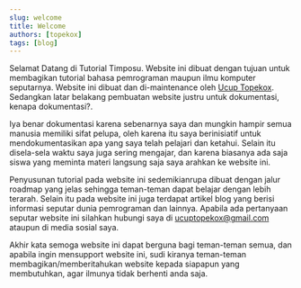```yaml
---
slug: welcome
title: Welcome
authors: [topekox]
tags: [blog]
---
```


Selamat Datang di Tutorial Timposu. Website ini dibuat dengan tujuan untuk membagikan tutorial bahasa pemrograman maupun ilmu komputer seputarnya. Website ini dibuat dan di-maintenance oleh [Ucup Topekox](https://topekox.github.io/). Sedangkan latar belakang pembuatan website justru untuk dokumentasi, kenapa dokumentasi?. 

<!--truncate-->

Iya benar dokumentasi karena sebenarnya saya dan mungkin hampir semua manusia memiliki sifat pelupa, oleh karena itu saya berinisiatif untuk mendokumentasikan apa yang saya telah pelajari dan ketahui. Selain itu disela-sela waktu saya juga sering mengajar, dan karena biasanya ada saja siswa yang meminta materi langsung saja saya arahkan ke website ini.

Penyusunan tutorial pada website ini sedemikianrupa dibuat dengan jalur roadmap yang jelas sehingga teman-teman dapat belajar dengan lebih terarah. Selain itu pada website ini juga terdapat artikel blog yang berisi informasi seputar dunia pemrograman dan lainnya. Apabila ada pertanyaan seputar website ini silahkan hubungi saya di ucuptopekox@gmail.com ataupun di media sosial saya.

Akhir kata semoga website ini dapat berguna bagi teman-teman semua, dan apabila ingin mensupport website ini, sudi kiranya teman-teman membagikan/memberitahukan website kepada siapapun yang membutuhkan, agar ilmunya tidak berhenti anda saja.